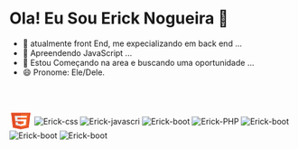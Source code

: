 <h1>Ola! Eu Sou Erick Nogueira 👋</h1>

- 🔭 atualmente front End, me expecializando em back end ...
- 🌱 Apreendendo JavaScript ...
- 🤔 Estou Começando na area e buscando uma oportunidade ...
- 😄 Pronome: Ele/Dele.

##

<div >
    <a href="https://github.com/Erick-Nogueira/Erick-Nogueira">
        <img width="500em"  src="https://github-readme-stats.vercel.app/api?username=Erick-Nogueira&show_icons=true&theme=dark" alt="">
    </a>
   
</div>  
    
<div style="display: inline_block" src="https://github.com/Erick-Nogueira/Erick-Nogueira"><br>
  <img align="center" alt="Erick-HTML" height="30" width="40" src="https://raw.githubusercontent.com/devicons/devicon/master/icons/html5/html5-original.svg">
  <img align="center" alt="Erick-css" height="30" width="40" src="https://cdn.jsdelivr.net/gh/devicons/devicon/icons/css3/css3-original.svg" />
  <img align="center" alt="Erick-javascri" height="30" width="40" src="https://cdn.jsdelivr.net/gh/devicons/devicon/icons/javascript/javascript-original.svg" />
  <img align="center" alt="Erick-boot" height="40" width="50" src="https://cdn.jsdelivr.net/gh/devicons/devicon/icons/bootstrap/bootstrap-original.svg" />
  <img align="center" alt="Erick-PHP" height="40" width="50" src="https://cdn.jsdelivr.net/gh/devicons/devicon/icons/php/php-plain.svg">
  <img align="center" alt="Erick-boot" height="30" width="40" src="https://cdn.jsdelivr.net/gh/devicons/devicon/icons/python/python-original.svg" />
  <img align="center" alt="Erick-boot" height="30" width="40" src="https://cdn.jsdelivr.net/gh/devicons/devicon/icons/linux/linux-original.svg" />
  <img align="center" alt="Erick-boot" height="30" width="30" src="https://cdn.jsdelivr.net/gh/devicons/devicon/icons/vscode/vscode-original.svg" />
          
          
<div>
